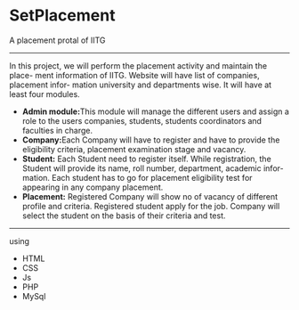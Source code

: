 # SetPlacement
A placement protal of IITG

<hr>
In this project, we will perform the placement activity and maintain the place-
ment information of IITG. Website will have list of companies, placement infor-
mation university and departments wise. It will have at least four modules.
<br>
<ul>
  <li><b>Admin module:</b>This module will manage the different users and assign a
role to the users companies, students, students coordinators and faculties
in charge.
  </li>
  <li>
    <b>Company:</b>Each Company will have to register and have to provide the
eligibility criteria, placement examination stage and vacancy.
  </li>
  <li>
    <b> Student:</b> Each Student need to register itself. While registration, the
Student will provide its name, roll number, department, academic infor-
mation. Each student has to go for placement eligibility test for appearing
in any company placement.
  </li>
  <li>
    <b>Placement:</b> Registered Company will show no of vacancy of different
profile and criteria. Registered student apply for the job. Company will
select the student on the basis of their criteria and test.
  </li>

</ul>
<hr>
using 
<ul>
  <li>HTML</li>
  <li>CSS</li>
  <li>Js</li>
  <li>PHP</li>
  <li>MySql</li>
</ul>
 
